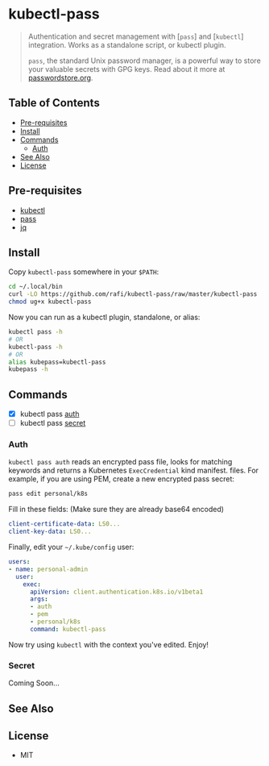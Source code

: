 # kubectl-pass

> Authentication and secret management with [`pass`] and [`kubectl`]
> integration. Works as a standalone script, or kubectl plugin.
>
> `pass`, the standard Unix password manager, is a powerful way to store
> your valuable secrets with GPG keys.
> Read about it more at [passwordstore.org].

## Table of Contents

<!-- vim-markdown-toc GFM -->

* [Pre-requisites](#pre-requisites)
* [Install](#install)
* [Commands](#commands)
  * [Auth](#auth)
* [See Also](#see-also)
* [License](#license)

<!-- vim-markdown-toc -->

## Pre-requisites

* [kubectl]
* [pass]
* [jq]

## Install

Copy `kubectl-pass` somewhere in your `$PATH`:

```bash
cd ~/.local/bin
curl -LO https://github.com/rafi/kubectl-pass/raw/master/kubectl-pass
chmod ug+x kubectl-pass
```

Now you can run as a kubectl plugin, standalone, or alias:

```bash
kubectl pass -h
# OR
kubectl-pass -h
# OR
alias kubepass=kubectl-pass
kubepass -h
```

## Commands

* [x] kubectl pass [auth](#auth)
* [ ] kubectl pass [secret](#secret)

### Auth

`kubectl pass auth` reads an encrypted pass file, looks for matching keywords
and returns a Kubernetes `ExecCredential` kind manifest.
files. For example, if you are using PEM, create a new encrypted pass secret:

```bash
pass edit personal/k8s
```

Fill in these fields: (Make sure they are already base64 encoded)

```yaml
client-certificate-data: LS0...
client-key-data: LS0...
```

Finally, edit your `~/.kube/config` user:

```yaml
users:
- name: personal-admin
  user:
    exec:
      apiVersion: client.authentication.k8s.io/v1beta1
      args:
      - auth
      - pem
      - personal/k8s
      command: kubectl-pass
```

Now try using `kubectl` with the context you've edited. Enjoy!

### Secret

Coming Soon...

## See Also

## License

* MIT

[kubectl]: https://kubernetes.io/docs/tasks/tools/install-kubectl/
[pass]: https://www.passwordstore.org
[passwordstore.org]: https://www.passwordstore.org
[jq]: https://github.com/stedolan/jq
